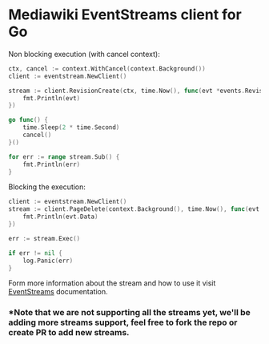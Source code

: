 # Mediawiki EventStreams client for Go

Non blocking execution (with cancel context):
```go
ctx, cancel := context.WithCancel(context.Background())
client := eventstream.NewClient()

stream := client.RevisionCreate(ctx, time.Now(), func(evt *events.RevisionCreate) {
	fmt.Println(evt)
})

go func() {
	time.Sleep(2 * time.Second)
	cancel()
}()

for err := range stream.Sub() {
	fmt.Println(err)
}
```

Blocking the execution:
```go
client := eventstream.NewClient()
stream := client.PageDelete(context.Background(), time.Now(), func(evt *events.PageDelete) {
	fmt.Println(evt.Data)
})

err := stream.Exec()

if err != nil {
	log.Panic(err)
}
```

Form more information about the stream and how to use it visit [EventStreams](https://stream.wikimedia.org/?doc) documentation.


### *Note that we are not supporting all the streams yet, we'll be adding more streams support, feel free to fork the repo or create PR to add new streams.